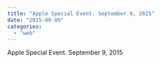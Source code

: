 ```yaml
---
title: "Apple Special Event. September 9, 2015"
date: "2015-09-09"
categories: 
  - "web"
---
```


Apple Special Event. September 9, 2015
